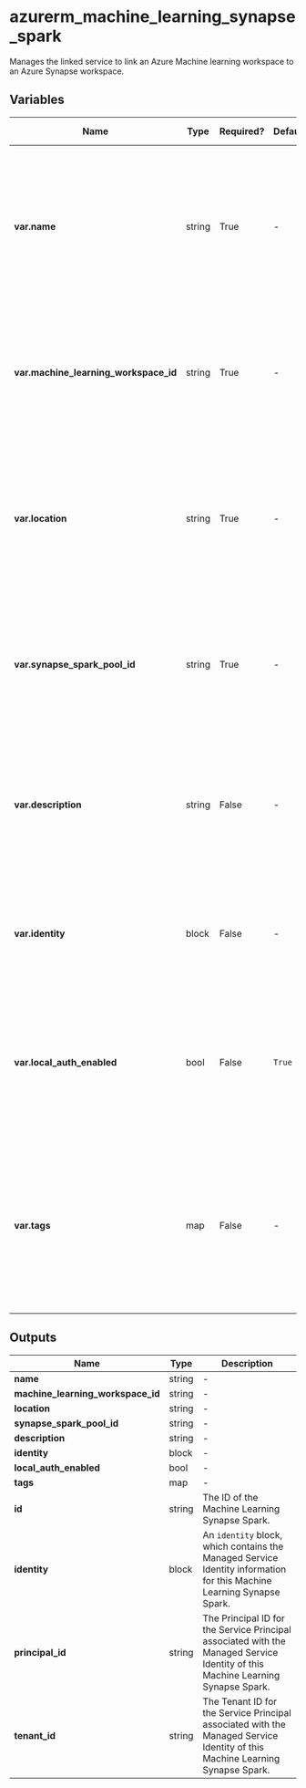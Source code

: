 # azurerm_machine_learning_synapse_spark

Manages the linked service to link an Azure Machine learning workspace to an Azure Synapse workspace.

## Variables

| Name | Type | Required? | Default  | possible values | Description |
| ---- | ---- | --------- | -------- | ----------- | ----------- |
| **var.name** | string | True | -  |  -  | The name which should be used for this Machine Learning Synapse Spark. Changing this forces a new Machine Learning Synapse Spark to be created. | 
| **var.machine_learning_workspace_id** | string | True | -  |  -  | The ID of the Machine Learning Workspace. Changing this forces a new Machine Learning Synapse Spark to be created. | 
| **var.location** | string | True | -  |  -  | The Azure Region where the Machine Learning Synapse Spark should exist. Changing this forces a new Machine Learning Synapse Spark to be created. | 
| **var.synapse_spark_pool_id** | string | True | -  |  -  | The ID of the linked Synapse Spark Pool. Changing this forces a new Machine Learning Synapse Spark to be created. | 
| **var.description** | string | False | -  |  -  | The description of the Machine Learning Synapse Spark. Changing this forces a new Machine Learning Synapse Spark to be created. | 
| **var.identity** | block | False | -  |  -  | An `identity` block. Changing this forces a new Machine Learning Synapse Spark to be created. | 
| **var.local_auth_enabled** | bool | False | `True`  |  -  | Whether local authentication methods is enabled. Defaults to `true`. Changing this forces a new Machine Learning Synapse Spark to be created. | 
| **var.tags** | map | False | -  |  -  | A mapping of tags which should be assigned to the Machine Learning Synapse Spark. Changing this forces a new Machine Learning Synapse Spark to be created. | 



## Outputs

| Name | Type | Description |
| ---- | ---- | --------- | 
| **name** | string  | - | 
| **machine_learning_workspace_id** | string  | - | 
| **location** | string  | - | 
| **synapse_spark_pool_id** | string  | - | 
| **description** | string  | - | 
| **identity** | block  | - | 
| **local_auth_enabled** | bool  | - | 
| **tags** | map  | - | 
| **id** | string  | The ID of the Machine Learning Synapse Spark. | 
| **identity** | block  | An `identity` block, which contains the Managed Service Identity information for this Machine Learning Synapse Spark. | 
| **principal_id** | string  | The Principal ID for the Service Principal associated with the Managed Service Identity of this Machine Learning Synapse Spark. | 
| **tenant_id** | string  | The Tenant ID for the Service Principal associated with the Managed Service Identity of this Machine Learning Synapse Spark. | 